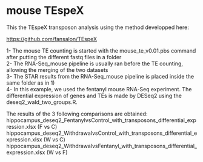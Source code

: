 # mouse TEspeX  

This the TEspeX transposon analysis using the method developped here:  

https://github.com/fansalon/TEspeX  


1- The mouse TE counting is started with the mouse_te_v0.01.pbs command after putting the different fastq files in a folder  
2- The RNA-Seq_mouse pipeline is usually ran before the TE counting, allowing the merging of the two datasets   
3- The STAR results from the RNA-Seq_mouse pipeline is placed inside the same folder as in 1)  
4- In this example, we used the fentanyl mouse RNA-Seq experiment. The differential expression of genes and TEs is made by DESeq2 using the deseq2_wald_two_groups.R.  

The results of the 3 following comparisons are obtained:
hippocampus_deseq2_FentanylvsControl_with_transposons_differential_expression.xlsx (F vs C)
hippocampus_deseq2_WithdrawalvsControl_with_transposons_differential_expression.xlsx (W vs C)
hippocampus_deseq2_WithdrawalvsFentanyl_with_transposons_differential_expression.xlsx (W vs F)


